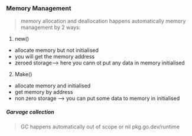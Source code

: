 ### Memory Management

> memory allocation and deallocation happens automatically
> memory management by 2 ways:

1. new()
- allocate memory but not initialised
- you will get the memory address
- zeroed storage--> here you cann ot put any data in memory initialised

2. Make()
- allocate memory and initialised
- get memory by address
- non zero storage --> you can put some data to memory in initialised


##### Garvage collection

> GC happens automatically
> out of scope or nil
> pkg.go.dev/runtime


